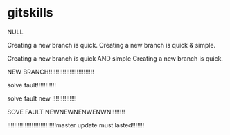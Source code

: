# gitskills
NULL

Creating a new branch is quick.
Creating a new branch is quick & simple.

Creating a new branch is quick AND simple
	Creating a new branch is quick.




NEW BRANCH!!!!!!!!!!!!!!!!!!!!!!!!!!


solve fault!!!!!!!!!!!

solve fault new !!!!!!!!!!!!!!


SOVE FAULT NEWNEWNENWENWN!!!!!!!!





!!!!!!!!!!!!!!!!!!!!!!!!!!!!master update
must lasted!!!!!!!

